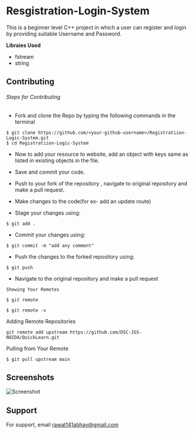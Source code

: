 # Resgistration-Login-System


This is a beginner level C++ project in which a user can register and login by providing suitable Username and Password.

**Libraies Used** 
- fstream
- string


## Contributing

###### Steps for Contributing

- Fork and clone the Repo by typing the following commands in the terminal

```
$ git clone https://github.com/<your-github-username>/Registratiion-Logic-System.git
$ cd Registratiion-Logic-System
```

- Now to add your resource to website, add an object with keys same as listed in existing objects in the file.
- Save and commit your code.
- Push to your fork of the repository , navigate to original repository and make a pull request.


- Make changes to the code(for ex- add an update route)
- Stage your changes using:

```
$ git add .
```

- Commit your changes using:

```
$ git commit -m "add any comment"
```

- Push the changes to the forked repository using:

```
$ git push
```

- Navigate to the original repository and make a pull request
```
Showing Your Remotes

$ git remote

$ git remote -v
``` 
Adding Remote Repositories
```
git remote add upstream https://github.com/DSC-JSS-NOIDA/QuickLearn.git
```
Pulling from Your Remote
```
$ git pull upstream main
```


## Screenshots

![Screenshot](/Screenshorts/Scrrenshot.png)


## Support

For support, email rawat141abhay@gmail.com
